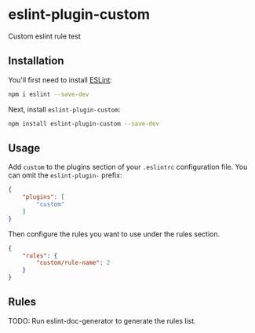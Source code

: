 # eslint-plugin-custom

Custom eslint rule test

## Installation

You'll first need to install [ESLint](https://eslint.org/):

```sh
npm i eslint --save-dev
```

Next, install `eslint-plugin-custom`:

```sh
npm install eslint-plugin-custom --save-dev
```

## Usage

Add `custom` to the plugins section of your `.eslintrc` configuration file. You can omit the `eslint-plugin-` prefix:

```json
{
    "plugins": [
        "custom"
    ]
}
```


Then configure the rules you want to use under the rules section.

```json
{
    "rules": {
        "custom/rule-name": 2
    }
}
```

## Rules

<!-- begin auto-generated rules list -->
TODO: Run eslint-doc-generator to generate the rules list.
<!-- end auto-generated rules list -->


